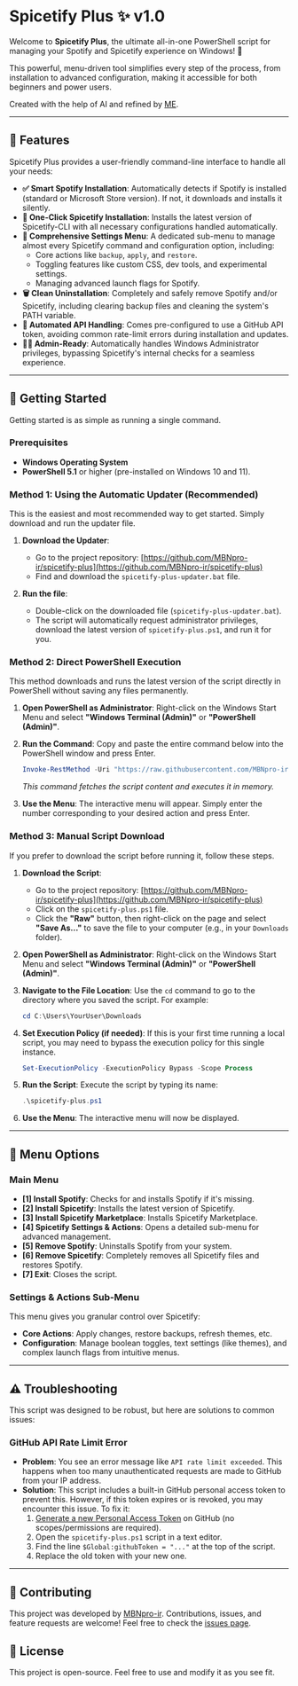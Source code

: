 # Spicetify Plus ✨ v1.0

Welcome to **Spicetify Plus**, the ultimate all-in-one PowerShell script for managing your Spotify and Spicetify experience on Windows! 🚀

This powerful, menu-driven tool simplifies every step of the process, from installation to advanced configuration, making it accessible for both beginners and power users.

Created with the help of AI and refined by [ME](https://github.com/MBNpro-ir).

---

## 🌟 Features

Spicetify Plus provides a user-friendly command-line interface to handle all your needs:

-   **✅ Smart Spotify Installation**: Automatically detects if Spotify is installed (standard or Microsoft Store version). If not, it downloads and installs it silently.
-   **🎨 One-Click Spicetify Installation**: Installs the latest version of Spicetify-CLI with all necessary configurations handled automatically.
-   **🔧 Comprehensive Settings Menu**: A dedicated sub-menu to manage almost every Spicetify command and configuration option, including:
    -   Core actions like `backup`, `apply`, and `restore`.
    -   Toggling features like custom CSS, dev tools, and experimental settings.
    -   Managing advanced launch flags for Spotify.
-   **🗑️ Clean Uninstallation**: Completely and safely remove Spotify and/or Spicetify, including clearing backup files and cleaning the system's PATH variable.
-   **🤖 Automated API Handling**: Comes pre-configured to use a GitHub API token, avoiding common rate-limit errors during installation and updates.
-   **👨‍💻 Admin-Ready**: Automatically handles Windows Administrator privileges, bypassing Spicetify's internal checks for a seamless experience.

---

## 🚀 Getting Started

Getting started is as simple as running a single command.

### Prerequisites

-   **Windows Operating System**
-   **PowerShell 5.1** or higher (pre-installed on Windows 10 and 11).

### Method 1: Using the Automatic Updater (Recommended)

This is the easiest and most recommended way to get started. Simply download and run the updater file.

1.  **Download the Updater**:
    -   Go to the project repository: [https://github.com/MBNpro-ir/spicetify-plus](https://github.com/MBNpro-ir/spicetify-plus)
    -   Find and download the `spicetify-plus-updater.bat` file.

2.  **Run the file**:
    -   Double-click on the downloaded file (`spicetify-plus-updater.bat`).
    -   The script will automatically request administrator privileges, download the latest version of `spicetify-plus.ps1`, and run it for you.

### Method 2: Direct PowerShell Execution

This method downloads and runs the latest version of the script directly in PowerShell without saving any files permanently.

1.  **Open PowerShell as Administrator**:
    Right-click on the Windows Start Menu and select **"Windows Terminal (Admin)"** or **"PowerShell (Admin)"**.

2.  **Run the Command**:
    Copy and paste the entire command below into the PowerShell window and press Enter.

    ```powershell
    Invoke-RestMethod -Uri "https://raw.githubusercontent.com/MBNpro-ir/spicetify-plus/main/spicetify-plus.ps1" | Invoke-Expression
    ```

    *This command fetches the script content and executes it in memory.*

3.  **Use the Menu**:
    The interactive menu will appear. Simply enter the number corresponding to your desired action and press Enter.

### Method 3: Manual Script Download

If you prefer to download the script before running it, follow these steps.

1.  **Download the Script**:
    -   Go to the project repository: [https://github.com/MBNpro-ir/spicetify-plus](https://github.com/MBNpro-ir/spicetify-plus)
    -   Click on the `spicetify-plus.ps1` file.
    -   Click the **"Raw"** button, then right-click on the page and select **"Save As..."** to save the file to your computer (e.g., in your `Downloads` folder).

2.  **Open PowerShell as Administrator**:
    Right-click on the Windows Start Menu and select **"Windows Terminal (Admin)"** or **"PowerShell (Admin)"**.

3.  **Navigate to the File Location**:
    Use the `cd` command to go to the directory where you saved the script. For example:
    ```powershell
    cd C:\Users\YourUser\Downloads
    ```

4.  **Set Execution Policy (if needed)**:
    If this is your first time running a local script, you may need to bypass the execution policy for this single instance.
    ```powershell
    Set-ExecutionPolicy -ExecutionPolicy Bypass -Scope Process
    ```

5.  **Run the Script**:
    Execute the script by typing its name:
    ```powershell
    .\spicetify-plus.ps1
    ```

6.  **Use the Menu**:
    The interactive menu will now be displayed.

---

## 🔧 Menu Options

### Main Menu
-   **[1] Install Spotify**: Checks for and installs Spotify if it's missing.
-   **[2] Install Spicetify**: Installs the latest version of Spicetify.
-   **[3] Install Spicetify Marketplace**: Installs Spicetify Marketplace.
-   **[4] Spicetify Settings & Actions**: Opens a detailed sub-menu for advanced management.
-   **[5] Remove Spotify**: Uninstalls Spotify from your system.
-   **[6] Remove Spicetify**: Completely removes all Spicetify files and restores Spotify.
-   **[7] Exit**: Closes the script.

### Settings & Actions Sub-Menu
This menu gives you granular control over Spicetify:
-   **Core Actions**: Apply changes, restore backups, refresh themes, etc.
-   **Configuration**: Manage boolean toggles, text settings (like themes), and complex launch flags from intuitive menus.

---

## ⚠️ Troubleshooting

This script was designed to be robust, but here are solutions to common issues:

### GitHub API Rate Limit Error

-   **Problem**: You see an error message like `API rate limit exceeded`. This happens when too many unauthenticated requests are made to GitHub from your IP address.
-   **Solution**: This script includes a built-in GitHub personal access token to prevent this. However, if this token expires or is revoked, you may encounter this issue. To fix it:
    1.  [Generate a new Personal Access Token](https://github.com/settings/tokens) on GitHub (no scopes/permissions are required).
    2.  Open the `spicetify-plus.ps1` script in a text editor.
    3.  Find the line `$Global:githubToken = "..."` at the top of the script.
    4.  Replace the old token with your new one.

---

## 🤝 Contributing

This project was developed by [MBNpro-ir](https://github.com/MBNpro-ir). Contributions, issues, and feature requests are welcome! Feel free to check the [issues page](https://github.com/MBNpro-ir/spicetify-plus/issues).

## 📄 License

This project is open-source. Feel free to use and modify it as you see fit.